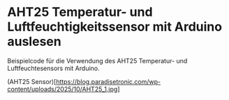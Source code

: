 # AHT25 Temperatur- und Luftfeuchtigkeitssensor mit Arduino auslesen
Beispielcode für die Verwendung des AHT25 Temperatur- und Luftfeuchtesensors mit Arduino.

(AHT25 Sensor)[https://blog.paradisetronic.com/wp-content/uploads/2025/10/AHT25_1.jpg]


